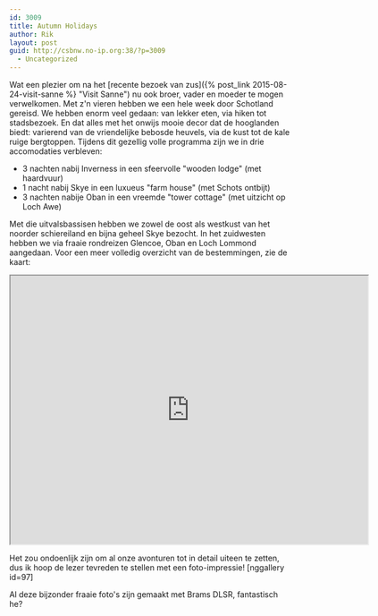 ```yaml
---
id: 3009
title: Autumn Holidays
author: Rik
layout: post
guid: http://csbnw.no-ip.org:38/?p=3009
  - Uncategorized
---
```

Wat een plezier om na het [recente bezoek van zus]({% post_link 2015-08-24-visit-sanne %} "Visit Sanne") nu ook broer, vader en moeder te mogen verwelkomen. Met z'n vieren hebben we een hele week door Schotland gereisd. We hebben enorm veel gedaan: van lekker eten, via hiken tot stadsbezoek. En dat alles met het onwijs mooie decor dat de hooglanden biedt: varierend van de vriendelijke bebosde heuvels, via de kust tot de kale ruige bergtoppen. Tijdens dit gezellig volle programma zijn we in drie accomodaties verbleven:
<ul>
    <li>3 nachten nabij Inverness in een sfeervolle "wooden lodge" (met haardvuur)</li>
    <li>1 nacht nabij Skye in een luxueus "farm house" (met Schots ontbijt)</li>
    <li>3 nachten nabije Oban in een vreemde "tower cottage" (met uitzicht op Loch Awe)</li>
</ul>

Met die uitvalsbassisen hebben we zowel de oost als westkust van het noorder schiereiland en bijna geheel Skye bezocht. In het zuidwesten hebben we via fraaie rondreizen Glencoe, Oban en Loch Lommond aangedaan. Voor een meer volledig overzicht van de bestemmingen, zie de kaart:
<iframe src="https://mapsengine.google.com/map/u/0/embed?mid=zfmXklqejgRM.kgOJiOHdi0cg" width="640" height="480"></iframe>

Het zou ondoenlijk zijn om al onze avonturen tot in detail uiteen te zetten, dus ik hoop de lezer tevreden te stellen met een foto-impressie!
[nggallery id=97]

Al deze bijzonder fraaie foto's zijn gemaakt met Brams DLSR, fantastisch he?